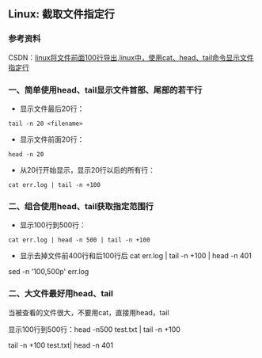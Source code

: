 ## Linux: 截取文件指定行

### 参考资料

CSDN：[linux将文件前面100行导出,linux中，使用cat、head、tail命令显示文件指定行](https://blog.csdn.net/weixin_33450988/article/details/116766938)

### 一、简单使用head、tail显示文件首部、尾部的若干行

* 显示文件最后20行：

```shell
tail -n 20 <filename>
```

* 显示文件前面20行：

```shell
head -n 20
```

* 从20行开始显示，显示20行以后的所有行：

```shell
cat err.log | tail -n +100
```

### 二、组合使用head、tail获取指定范围行

* 显示100行到500行：

```shell
cat err.log | head -n 500 | tail -n +100
```

* 显示去掉文件前400行和后100行后
cat err.log | tail -n +100 | head -n 401

sed -n '100,500p' err.log

### 二、大文件最好用head、tail

当被查看的文件很大，不要用cat，直接用head，tail

显示100行到500行：head -n500 test.txt | tail -n +100

tail -n +100 test.txt| head -n 401